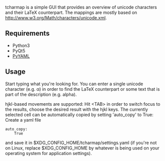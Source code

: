 tcharmap is a simple GUI that provides an overview of unicode characters and
their LaTeX counterpart. The mappings are mostly based on
http://www.w3.org/Math/characters/unicode.xml.

## Requirements
* Python3
* PyQt5
* [PyYAML](https://pypi.python.org/pypi/PyYAML/3.11)

## Usage
Start typing what you're looking for. You can enter a single unicode character
(e.g. α) in order to find the LaTeX counterpart or some text that is part of the
description (e.g. alpha).

hjkl-based movements are supported: Hit \<TAB\> in order to switch focus to the
results, choose the desired result with the hjkl keys. The currently selected cell can be
automatically copied by setting 'auto\_copy' to True: Create a yaml file
```
auto_copy:
    True
```
and save it in $XDG\_CONFIG\_HOME/tcharmap/settings.yaml (if you're not on
Linux, replace $XDG\_CONFIG\_HOME by whatever is being used on your operating
system for application settings).
